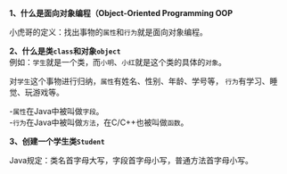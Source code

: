 **1、什么是面向对象编程（Object-Oriented Programming OOP**

小虎哥的定义：找出事物的`属性`和`行为`就是面向对象编程。

**2、什么是类`class`和对象`object`**    
例如：`学生`就是一个类，而`小明`、`小红`就是这个类的具体的`对象`。

对`学生`这个事物进行归纳，`属性`有姓名、性别、年龄、学号等，
`行为`有学习、睡觉、玩游戏等。

-`属性`在Java中被叫做`字段`。    
-`行为`在Java中被叫做`方法`，在C/C++也被叫做`函数`。

**3、创建一个学生类`Student`**

Java规定：类名首字母大写，字段首字母小写，普通方法首字母小写。

